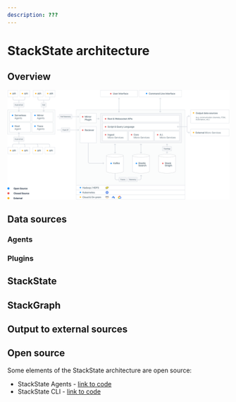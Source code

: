 ```yaml
---
description: ???
---
```


# StackState architecture

## Overview



![StackState architecture overview](/.gitbook/assets/sts-architecture.svg)

## Data sources


### Agents


### Plugins


## StackState


## StackGraph


## Output to external sources



## Open source

Some elements of the StackState architecture are open source:

- StackState Agents - [link to code](http://not.here)
- StackState CLI - [link to code](http://not.here)
